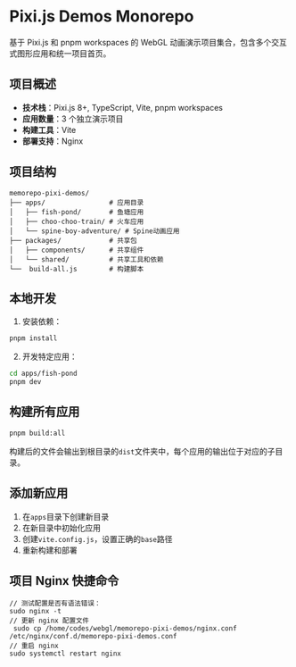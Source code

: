 # Pixi.js Demos Monorepo

基于 Pixi.js 和 pnpm workspaces 的 WebGL 动画演示项目集合，包含多个交互式图形应用和统一项目首页。

## 项目概述

- **技术栈**：Pixi.js 8+, TypeScript, Vite, pnpm workspaces
- **应用数量**：3 个独立演示项目
- **构建工具**：Vite
- **部署支持**：Nginx

## 项目结构

```
memorepo-pixi-demos/
├── apps/                # 应用目录
│   ├── fish-pond/       # 鱼塘应用
│   ├── choo-choo-train/ # 火车应用
│   └── spine-boy-adventure/ # Spine动画应用
├── packages/            # 共享包
│   ├── components/      # 共享组件
│   └── shared/          # 共享工具和依赖
└──  build-all.js        # 构建脚本
```

## 本地开发

1. 安装依赖：
```bash
pnpm install
```

2. 开发特定应用：
```bash
cd apps/fish-pond
pnpm dev
```

## 构建所有应用

```bash
pnpm build:all
```

构建后的文件会输出到根目录的`dist`文件夹中，每个应用的输出位于对应的子目录。

## 添加新应用

1. 在`apps`目录下创建新目录
2. 在新目录中初始化应用
3. 创建`vite.config.js`，设置正确的`base`路径
4. 重新构建和部署 


## 项目 Nginx 快捷命令
```nginx
// 测试配置是否有语法错误：
sudo nginx -t
// 更新 nginx 配置文件
 sudo cp /home/codes/webgl/memorepo-pixi-demos/nginx.conf /etc/nginx/conf.d/memorepo-pixi-demos.conf
// 重启 nginx
sudo systemctl restart nginx
```